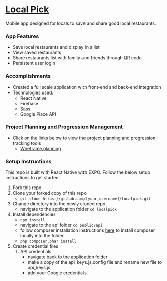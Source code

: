 # <a href="#" target="_blank">Local Pick</a>
Mobile app designed for locals to save and share good local restaurants.

### App Features
- Save local restaurants and display in a list
- View saved restaurants
- Share restaurants list with family and friends through QR code
- Persistent user login

### Accomplishments
- Created a full scale application with front-end and back-end integration
- Technologies used:
   - React Native
   - Firebase
   - Sass
   - Google Place API

### Project Planning and Progression Management
- Click on the links below to view the project planning and progression tracking tools
   - <a href="https://www.figma.com/file/SuqJ9IfEntjVX7PLC0EJs0r6/Local-Pick?node-id=0%3A1" target="_blank">Wireframe planning</a>

### Setup Instructions
This repo is built with React Native with EXPO. Follow the below setup instructions to get started.
1. Fork this repo
1. Clone your forked copy of this repo
   - `git clone https://github.com/[your_username]/localpick.git`
1. Change directory into the newly cloned repo
   - navigate to the application folder `cd localpick`
1. Install dependencies
   - `npm install`
   - navigate to the api folder `cd public/api`
   - follow composer installation instructions <a href="https://getcomposer.org/download/" target="_blank">here</a> to install composer locally into the folder
   - `php composer.phar install`
1. Create credential files
   1. API credentials
       - navigate back to the application folder
       - make a copy of the api_keys.js.config file and rename new file to api_keys.js
       - add your Google credentials
